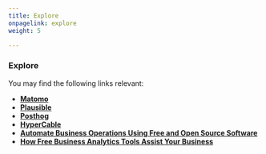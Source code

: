 ```yaml
---
title: Explore
onpagelink: explore
weight: 5

---
```


### **Explore**

You may find the following links relevant:

*   **[Matomo](https://products.containerize.com/business-intelligence/matomo/)**
*   **[Plausible](https://products.containerize.com/business-intelligence/plausible/)**
*   **[Posthog](https://products.containerize.com/business-intelligence/posthog/)**
*   **[HyperCable](https://products.containerize.com/business-intelligence/hypercable/)**
*   **[Automate Business Operations Using Free and Open Source Software](https://blog.containerize.com/2020/08/27/automate-business-operations-using-open-source-software/)**
*   **[How Free Business Analytics Tools Assist Your Business](https://blog.containerize.com/2021/03/12/how-free-business-analytics-tools-assist-your-business/)**
